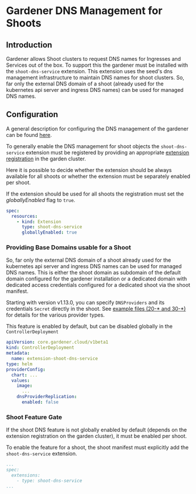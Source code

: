 # Gardener DNS Management for Shoots

## Introduction
Gardener allows Shoot clusters to request DNS names for Ingresses and Services out of the box. 
To support this the gardener must be installed with the `shoot-dns-service`
extension.
This extension uses the seed's dns management infrastructure to maintain DNS
names for shoot clusters. So, far only the external DNS domain of a shoot
(already used for the kubernetes api server and ingress DNS names) can be used
for managed DNS names.

## Configuration

A general description for configuring the DNS management of the
gardener can be found [here](https://github.com/gardener/gardener/blob/master/docs/extensions/dns.md).

To generally enable the DNS management for shoot objects the 
`shoot-dns-service` extension must be registered by providing an
appropriate [extension registration](https://github.com/gardener/gardener-extension-shoot-dns-service/blob/master/example/controller-registration.yaml) in the garden cluster.

Here it is possible to decide whether the extension should be always available
for all shoots or whether the extension must be separately enabled per shoot.

If the extension should be used for all shoots the registration must set the *globallyEnabled* flag to `true`.

```yaml
spec:
  resources:
    - kind: Extension
      type: shoot-dns-service
      globallyEnabled: true
```

### Providing Base Domains usable for a Shoot

So, far only the external DNS domain of a shoot already used
for the kubernetes api server and ingress DNS names can be used for managed
DNS names. This is either the shoot domain as subdomain of the default domain
configured for the gardener installation or a dedicated domain with dedicated
access credentials configured for a dedicated shoot via the shoot manifest.

Starting with version v1.13.0, you can specify `DNSProviders` and its credentials
`Secret` directly in the shoot.
See [example files (20-* and 30-*)](https://github.com/gardener/external-dns-management/tree/master/examples) 
for details for the various provider types. 

This feature is enabled by default, but can be disabled globally in the `ControllerDeployment`

```yaml
apiVersion: core.gardener.cloud/v1beta1
kind: ControllerDeployment
metadata:
  name: extension-shoot-dns-service
type: helm
providerConfig:
  chart: ...
  values:
    image:
      ...
    dnsProviderReplication:
      enabled: false
``` 
### Shoot Feature Gate

If the shoot DNS feature is not globally enabled by default (depends on the 
extension registration on the garden cluster), it must be enabled per shoot.

To enable the feature for a shoot, the shoot manifest must explicitly add the
`shoot-dns-service` extension.

```yaml
...
spec:
  extensions:
    - type: shoot-dns-service
...
```

